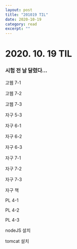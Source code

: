 ```yaml
---
layout: post
title: "201019 TIL" 
date: 2020-10-19
category: read 
excerpt: ""
---
```


# 2020. 10. 19 TIL

### 시험 전 날 달렸다...

고웹 7-1

고웹 7-2

고웹 7-3

자구 5-3

자구 6-1

자구 6-2

자구 6-3

 자구 7-1

자구 7-2

자구 7-3

자구 책

PL 4-1

PL 4-2

PL 4-3

nodeJS 설치

tomcat 설치

